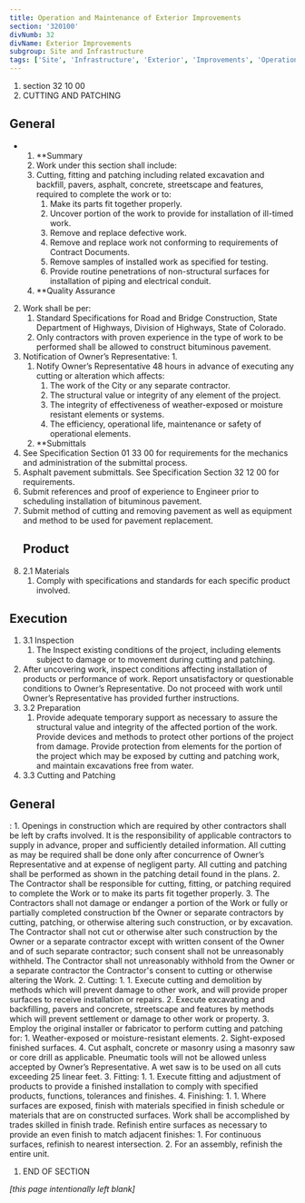 ```yaml
---
title: Operation and Maintenance of Exterior Improvements
section: '320100'
divNumb: 32
divName: Exterior Improvements
subgroup: Site and Infrastructure
tags: ['Site', 'Infrastructure', 'Exterior', 'Improvements', 'Operation', 'Maintenance']
---
```


   1. section 32 10 00
   1. CUTTING AND PATCHING

## General


* 
	1. **Summary
   1. Work under this section shall include:
	1. Cutting, fitting and patching including related excavation and backfill, pavers, asphalt, concrete, streetscape and features, required to complete the work or to:
		1. Make its parts fit together properly. 
		2. Uncover portion of the work to provide for installation of ill-timed work. 
		3. Remove and replace defective work. 
		4. Remove and replace work not conforming to requirements of Contract Documents. 
		5. Remove samples of installed work as specified for testing. 
		6. Provide routine penetrations of non-structural surfaces for installation of piping and electrical conduit.
	2. **Quality Assurance
2. Work shall be per:
	1. Standard Specifications for Road and Bridge Construction, State Department of Highways, Division of Highways, State of Colorado. 
	2. Only contractors with proven experience in the type of work to be performed shall be allowed to construct bituminous pavement.
3. Notification of Owner’s Representative:
      1. 
	1. Notify Owner’s Representative 48 hours in advance of executing any cutting or alteration which affects: 
		1. The work of the City or any separate contractor. 
		2. The structural value or integrity of any element of the project. 
		3. The integrity of effectiveness of weather-exposed or moisture resistant elements or systems. 
		4. The efficiency, operational life, maintenance or safety of operational elements.
	2. **Submittals
4. See Specification Section 01 33 00 for requirements for the mechanics and administration of the submittal process.
5. Asphalt pavement submittals. See Specification Section 32 12 00 for requirements.
6. Submit references and proof of experience to Engineer prior to scheduling installation of bituminous pavement. 
7. Submit method of cutting and removing pavement as well as equipment and method to be used for pavement replacement.
   ## Product
1. 2.1 Materials
   1. Comply with specifications and standards for each specific product involved.


## Execution

1. 3.1 Inspection
   1. The Inspect existing conditions of the project, including elements subject to damage or to movement during cutting and patching. 
2. After uncovering work, inspect conditions affecting installation of products or performance of work. Report unsatisfactory or questionable conditions to Owner’s Representative. Do not proceed with work until Owner’s Representative has provided further instructions. 
1. 3.2 Preparation
   1. Provide adequate temporary support as necessary to assure the structural value and integrity of the affected portion of the work. Provide devices and methods to protect other portions of the project from damage. Provide protection from elements for the portion of the project which may be exposed by cutting and patching work, and maintain excavations free from water.
1. 3.3 Cutting and Patching

## General


: 
	1. Openings in construction which are required by other contractors shall be left by crafts involved. It is the responsibility of applicable contractors to supply in advance, proper and sufficiently detailed information. All cutting as may be required shall be done only after concurrence of Owner’s Representative and at expense of negligent party. All cutting and patching shall be performed as shown in the patching detail found in the plans. 
	2. The Contractor shall be responsible for cutting, fitting, or patching required to complete the Work or to make its parts fit together properly. 
	3. The Contractors shall not damage or endanger a portion of the Work or fully or partially completed construction bf the Owner or separate contractors by cutting, patching, or otherwise altering such construction, or by excavation. The Contractor shall not cut or otherwise alter such construction by the Owner or a separate contractor except with written consent of the Owner and of such separate contractor; such consent shall not be unreasonably withheld. The Contractor shall not unreasonably withhold from the Owner or a separate contractor the Contractor's consent to cutting or otherwise altering the Work.
2. Cutting:
      1. 
	1. Execute cutting and demolition by methods which will prevent damage to other work, and will provide proper surfaces to receive installation or repairs. 
	2. Execute excavating and backfilling, pavers and concrete, streetscape and features by methods which will prevent settlement or damage to other work or property. 
	3. Employ the original installer or fabricator to perform cutting and patching for: 
		1. Weather-exposed or moisture-resistant elements. 
		2. Sight-exposed finished surfaces.
	4. Cut asphalt, concrete or masonry using a masonry saw or core drill as applicable. Pneumatic tools will not be allowed unless accepted by Owner’s Representative. A wet saw is to be used on all cuts exceeding 25 linear feet.
3. Fitting:
      1. 
	1. Execute fitting and adjustment of products to provide a finished installation to comply with specified products, functions, tolerances and finishes.
4. Finishing:
      1. 
	1. Where surfaces are exposed, finish with materials specified in finish schedule or materials that are on constructed surfaces. Work shall be accomplished by trades skilled in finish trade. Refinish entire surfaces as necessary to provide an even finish to match adjacent finishes: 
		1. For continuous surfaces, refinish to nearest intersection. 
		2. For an assembly, refinish the entire unit.
1. END OF SECTION

*[this page intentionally left blank]*

